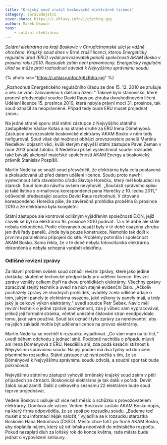 ```yaml
---
title: "Krajský soud zrušil boskovické elektrárně licenci"
category: zpravodajství
cover-photo: https://i.ohlasy.info/i/g6zthhq.jpg
author: Marek Osouch
tags:
    - solární elektrárna
---
```


*Solární elektrárna na kraji Boskovic v Chrudichromské ulici je vážně ohrožena. Krajský soud dnes v Brně zrušil licenci, kterou Energetický regulační úřad (ERÚ) vydal provozovateli panelů společnosti AKAM Bosko v prosinci roku 2010. Rozsudek zatím není pravomocný. Energetický regulační úřad se může proti rozhodnutí odvolat k Nejvyššímu správnímu soudu.*

{% photo src="https://i.ohlasy.info/i/g6zthhq.jpg" %}

„Rozhodnutí Energetického regulačního úřadu ze dne 15. 12. 2010 se zrušuje a věc se vrací žalovanému k dalšímu řízení.“ Takové bylo stanovisko, které pronesl předsedající soudce David Raus po zhruba dvouhodinovém líčení. Udělení licence 15. prosince 2010, která nabyla právní moci 31. prosince, tak soud označil za neoprávněné. Případ tedy bude ERÚ muset projednat znovu.

Na jedné straně sporu stál státní zástupce z Nejvyššího státního zastupitelství Václav Kotas a na straně druhé za ERÚ Irena Döményová. Zástupce provozovatele boskovické elektrárny AKAM Bosko v něm tedy nefiguroval. Soud však dal možnost obhájci provozovatele panelů Martinu Nedelkovi objasnit věci, kvůli kterým nejvyšší státní zástupce Pavel Zeman v roce 2013 podal žalobu. S Nedelkou přišel vyslechnout soudní rozsudek také bývalý akcionář mateřské společnosti AKAM Energy a boskovický právník Stanislav Pospíšil.

Martin Nedelka se snažil soud přesvědčit, že elektrárna byla celá postavená a zkolaudovaná už před datem udělení licence. Soudu proto navrhl vyslechnout šéfa stavebního úřadu Slavoje Horečku, který měl kolaudaci na starosti. Soud tomuto návrhu ovšem nevyhověl. „Součástí správního spisu je také listina s e-mailovou korespondencí pana Horečky z 10. ledna 2011,“ odůvodnil předsedající soudce David Raus rozhodnutí. V citované korespondenci Horečka píše, že závěrečná prohlídka proběhla 8. prosince 2010 a že elektrárna byla kompletní.

Státní zástupce ale kontroval odlišným vyjádřením společnosti E.ON, jejíž člověk se byl na elektrárnu 16. prosince 2010 podívat. Ta v té době ale stále nebyla dokončená. Podle citovaných pasáží byly v té době osazeny zhruba jen dvě řady panelů. Jinde byla pouze konstrukce. Nemohlo tak dojít k prvnímu paralelnímu připojení do sítě. Problémy potvrdila i společnost AKAM Bosko. Sama řekla, že v té době nebyla fotovoltaická elektrárna dokončená a nebyla schopná vyrábět elektřinu.

### Odlišné revizní zprávy

Za hlavní problém ovšem soud označil revizní zprávy, které jako jediné dokládají skutečné technické předpoklady pro udělení licence. Revizní zprávy vznikly celkem čtyři na dvou prohlídkách elektrárny. Všechny zprávy zpracoval stejný technik a uvedl na nich stejné evidenční číslo. „Ačkoliv pocházely zprávy ze shodných prohlídek, uváděly zcela odlišné údaje o tom, jakými panely je elektrárna osazena, jaké výkony ty panely mají, a tedy jaký je celkový výkon elektrárny,“ uvedl soudce Petr Šebek. Navíc měl revizní technik o jedné zprávě pochybnosti, zda ji vůbec sám vypracovával, jelikož její formální stránka, včetně umístění číslování stran neodpovídalo tomu, jaké sám používá. Soud tak označil tyto zprávy za nerelevantní, aby na jejich základě mohla být udělena licence na provoz elektrárny.

Martin Nedelka se nechtěl k rozsudku vyjadřovat. „Co vám mám na to říct,“ uvedl během odchodu z jednací síně. Podobně nechtěla o případu mluvit ani Irena Döményová z ERÚ. Nesdělila ani, zda podá kasační stížnost k Nejvyššímu správnímu soudu. Na její podání má dva týdny od doručení písemného rozsudku. Státní zástupce už nyní počítá s tím, že se Döményová k Nejvyššímu správnímu soudu odvolá, a soudní spor tak bude pokračovat.

Nejvyššímu státnímu zástupci vyhověl brněnský krajský soud zatím v pěti případech ze čtrnácti. Boskovická elektrárna je tak další v pořadí. Devět žalob soud zamítl. Další z celkového seznamu 22 elektráren bude soud teprve projednávat. 

Vedení Boskovic usiluje už více než měsíc o schůzku s provozovatelem elektrárny. Domluva ale vázne. Vedení Boskovic zaslalo AKAM Bosko dopis, na který firma odpověděla, že se spojí po rozsudku soudu. „Budeme teď muset s tou informací nějak naložit,“ vyjádřila se k rozsudku starostka Boskovic Hana Nedomová (ČSSD). Město chce totiž po firmě AKAM Bosko, aby doplatila nájem, který už od loňska neodvádí do městského rozpočtu. Pokud nezaplatí dluh za loňský rok do konce května, rada města bude jednat o vypovězení smlouvy.
